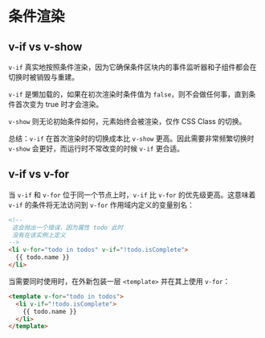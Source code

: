 # 条件渲染

## v-if vs v-show

`v-if` 真实地按照条件渲染，因为它确保条件区块内的事件监听器和子组件都会在切换时被销毁与重建。

`v-if` 是懒加载的，如果在初次渲染时条件值为 `false`，则不会做任何事，直到条件首次变为 true 时才会渲染。

`v-show` 则无论初始条件如何，元素始终会被渲染，仅作 CSS Class 的切换。

总结：`v-if` 在首次渲染时的切换成本比 `v-show` 更高。因此需要非常频繁切换时 `v-show` 会更好，而运行时不常改变的时候 `v-if` 更合适。

## v-if vs v-for

当 `v-if` 和 `v-for` 位于同一个节点上时，`v-if` 比 `v-for` 的优先级更高。这意味着 `v-if` 的条件将无法访问到 `v-for` 作用域内定义的变量别名：

```html
<!--
 这会抛出一个错误，因为属性 todo 此时
 没有在该实例上定义
-->
<li v-for="todo in todos" v-if="!todo.isComplete">
  {{ todo.name }}
</li>
```

当需要同时使用时，在外新包装一层 `<template>` 并在其上使用 `v-for`：

```html
<template v-for="todo in todos">
  <li v-if="!todo.isComplete">
    {{ todo.name }}
  </li>
</template>
```